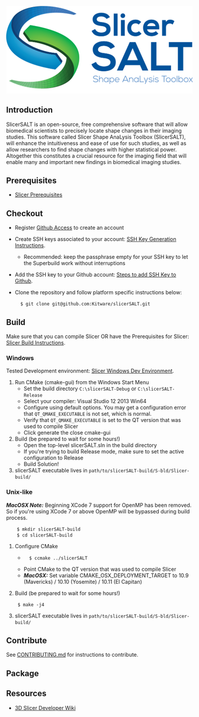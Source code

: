 <img src="SALT_Logo.png" width="512">

Introduction
------------
SlicerSALT is an open-source, free comprehensive software that will allow biomedical scientists to precisely locate shape changes in their imaging studies. This software called Slicer Shape AnaLysis Toolbox (SlicerSALT), will enhance the intuitiveness and ease of use for such studies, as well as allow researchers to find shape changes with higher statistical power. Altogether this constitutes a crucial resource for the imaging field that will enable many and important new findings in biomedical imaging studies.

Prerequisites
-------------
* [Slicer Prerequisites]

Checkout
--------
* Register [Github Access]() to create an account
* Create SSH keys associated to your account: [SSH Key Generation Instructions].
    * Recommended: keep the passphrase empty for your SSH key to let the Superbuild work without interruptions
* Add the SSH key to your Github account: [Steps to add SSH Key to Github].
* Clone the repository and follow platform specific instructions below:

        $ git clone git@github.com:Kitware/slicerSALT.git

Build
-----

Make sure that you can compile Slicer OR have the Prerequisites for Slicer: [Slicer Build Instructions].

### Windows

Tested Development environment: [Slicer Windows Dev Environment].

1. Run CMake (cmake-gui) from the Windows Start Menu
    * Set the build directory `C:\slicerSALT-Debug` or `C:\slicerSALT-Release`
    * Select your compiler: Visual Studio 12 2013 Win64
    * Configure using default options. You may get a configuration error that `QT_QMAKE_EXECUTABLE` is not set, which is normal.
    * Verify that `QT_QMAKE_EXECUTABLE` is set to the QT version that was used to compile Slicer
    * Click generate the close cmake-gui
2. Build (be prepared to wait for some hours!)
    * Open the top-level slicerSALT.sln in the build directory
    * If you're trying to build Release mode, make sure to set the active configuration to Release 
    * Build Solution!
3. slicerSALT executable lives in `path/to/slicerSALT-build/S-bld/Slicer-build/`

### Unix-like

***MacOSX Note:*** Beginning XCode 7 support for OpenMP has been removed. So if you're using XCode 7 or above OpenMP will be bypassed during build process.

        $ mkdir slicerSALT-build
        $ cd slicerSALT-build

1. Configure CMake
    *       $ ccmake ../slicerSALT
    * Point CMake to the QT version that was used to compile Slicer
    * ___MacOSX:___ Set variable CMAKE_OSX_DEPLOYMENT_TARGET to 10.9 (Mavericks) / 10.10 (Yosemite) / 10.11 (El Capitan)
2. Build (be prepared to wait for some hours!)

        $ make -j4
3. slicerSALT executable lives in `path/to/slicerSALT-build/S-bld/Slicer-build/`

Contribute
----------
See [CONTRIBUTING.md][] for instructions to contribute.

[CONTRIBUTING.md]: CONTRIBUTING.md

Package
-------


Resources
---------
* [3D Slicer Developer Wiki](http://wiki.slicer.org/slicerWiki/index.php/Documentation/Nightly/Developers)


[Fork the slicerSALT Repository]: https://help.github.com/articles/fork-a-repo/
[Slicer Coding and Commit Style Guide]: https://www.slicer.org/wiki/Documentation/Nightly/Developers/Style_Guide
[Slicer Prerequisites]: https://www.slicer.org/wiki/Documentation/Nightly/Developers/Build_Instructions#PREREQUISITES
[Slicer Build Instructions]: https://www.slicer.org/slicerWiki/index.php/Documentation/Nightly/Developers/Build_Instructions
[SSH Key Generation Instructions]: https://gitlab.kitware.com/help/ssh/README
[Steps to add SSH Key to Github]: https://help.github.com/articles/adding-a-new-ssh-key-to-your-github-account/
[Slicer Windows Dev Environment]: https://www.slicer.org/wiki/Documentation/Nightly/Developers/Build_Instructions#Windows
